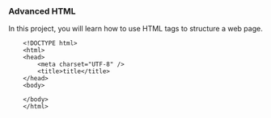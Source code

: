 ### Advanced HTML
In this project, you will learn how to use HTML tags to structure a web page.

        <!DOCTYPE html>
        <html>
        <head>
            <meta charset="UTF-8" />
            <title>title</title>
        </head>
        <body>
    
        </body>
        </html>